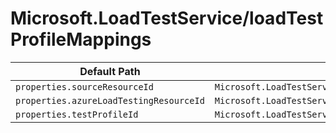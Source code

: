 # Microsoft.LoadTestService/loadTestProfileMappings

| Default Path | Alias |
|---|---|
| `properties.sourceResourceId` | `Microsoft.LoadTestService/loadTestProfileMappings/sourceResourceId` |
| `properties.azureLoadTestingResourceId` | `Microsoft.LoadTestService/loadTestProfileMappings/azureLoadTestingResourceId` |
| `properties.testProfileId` | `Microsoft.LoadTestService/loadTestProfileMappings/testProfileId` |

